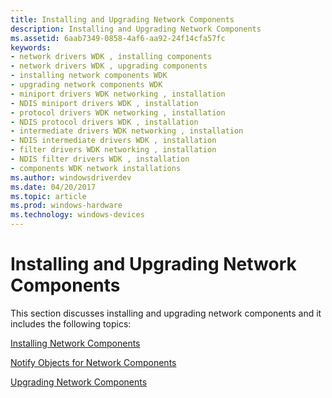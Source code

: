```yaml
---
title: Installing and Upgrading Network Components
description: Installing and Upgrading Network Components
ms.assetid: 6aab7349-0858-4af6-aa92-24f14cfa57fc
keywords:
- network drivers WDK , installing components
- network drivers WDK , upgrading components
- installing network components WDK
- upgrading network components WDK
- miniport drivers WDK networking , installation
- NDIS miniport drivers WDK , installation
- protocol drivers WDK networking , installation
- NDIS protocol drivers WDK , installation
- intermediate drivers WDK networking , installation
- NDIS intermediate drivers WDK , installation
- filter drivers WDK networking , installation
- NDIS filter drivers WDK , installation
- components WDK network installations
ms.author: windowsdriverdev
ms.date: 04/20/2017
ms.topic: article
ms.prod: windows-hardware
ms.technology: windows-devices
---
```


# Installing and Upgrading Network Components





This section discusses installing and upgrading network components and it includes the following topics:

[Installing Network Components](installing-network-components2.md)

[Notify Objects for Network Components](notify-objects-for-network-components.md)

[Upgrading Network Components](upgrading-network-components.md)

 

 





